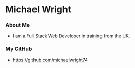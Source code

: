# Michael Wright

### About Me 
- I am a Full Stack Web Developer in training from the UK.

### My GitHub
- https://github.com/michaelwright74